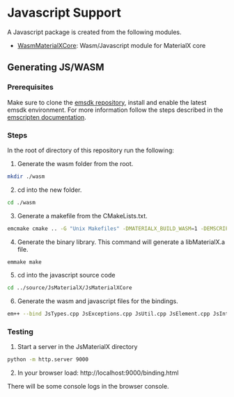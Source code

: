 # Javascript Support

A Javascript package is created from the following modules.

- [WasmMaterialXCore](WasmMaterialXCore): Wasm/Javascript module for MaterialX core

## Generating JS/WASM

### Prerequisites

Make sure to clone the [emsdk repository](https://github.com/emscripten-core/emsdk), install and enable the latest emsdk environment.
For more information follow the steps described in the [emscripten documentation](https://emscripten.org/docs/getting_started/downloads.html). 

### Steps
In the root of directory of this repository run the following:

1. Generate the wasm folder from the root.

```sh
mkdir ./wasm
```

2. cd into the new folder.

```sh
cd ./wasm
```

3. Generate a makefile from the CMakeLists.txt. 

```sh
emcmake cmake .. -G "Unix Makefiles" -DMATERIALX_BUILD_WASM=1 -DEMSCRIPTEN=1
```

4. Generate the binary library. This command will generate a libMaterialX.a file.

```sh
emmake make
```

5. cd into the javascript source code

```sh
cd ../source/JsMaterialX/JsMaterialXCore
```

6. Generate the wasm and javascript files for the bindings.

```sh
em++ --bind JsTypes.cpp JsExceptions.cpp JsUtil.cpp JsElement.cpp JsInterface.cpp ../../../wasm/source/MaterialXCore/libMaterialXCore.a -I../../ -std=c++17 -s WASM=1 -s DISABLE_EXCEPTION_CATCHING=0 -o ../MaterialXCore.js
```

### Testing

1. Start a server in the JsMaterialX directory

```sh
python -m http.server 9000
```

2. In your browser load: http://localhost:9000/binding.html

There will be some console logs in the browser console. 

